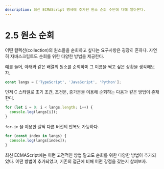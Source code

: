 ```yaml
---
description: 최신 ECMAScript 명세에 추가된 원소 순회 수단에 대해 알아본다.
---
```


# 2.5 원소 순회

어떤 컬렉션\(collection\)의 원소들을 순회하고 싶다는 요구사항은 굉장히 흔하다. 자연히 자바스크립트도 순회를 위한 다양한 방법을 제공한다.

예를 들어, 아래와 같은 배열의 원소를 순회하며 그 이름을 찍고 싶은 상황을 생각해보자.

```javascript
const langs = ['TypeScript', 'JavaScript', 'Python'];
```

먼저 C 스타일로 초기 조건, 조건문, 증가문을 이용해 순회하는 다음과 같은 방법이 존재한다.

```javascript
for (let i = 0; i < langs.length; i++) {
  console.log(langs[i]);
}
```

`for-in` 을 이용한 살짝 다른 버전의 반복도 가능하다.

```javascript
for (const index in langs) {
  console.log(langs[index]);
}
```

최신 ECMAScript에는 이런 고전적인 방법 말고도 순회를 위한 다양한 방법이 추가되었다. 어떤 방법이 추가되었고, 기존의 접근에 비해 어떤 강점을 갖는지 살펴보자.

